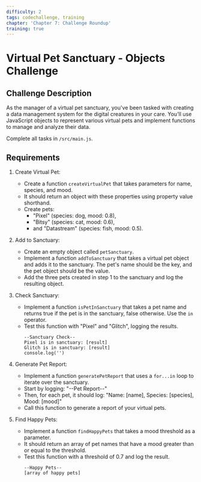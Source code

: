 ```yaml
---
difficulty: 2
tags: codechallenge, training
chapter: 'Chapter 7: Challenge Roundup'
training: true
---
```


# Virtual Pet Sanctuary - Objects Challenge

## Challenge Description

As the manager of a virtual pet sanctuary, you've been tasked with creating a data management system for the digital creatures in your care. You'll use JavaScript objects to represent various virtual pets and implement functions to manage and analyze their data.

Complete all tasks in `/src/main.js`.

## Requirements

1. Create Virtual Pet:

   - Create a function `createVirtualPet` that takes parameters for name, species, and mood.
   - It should return an object with these properties using property value shorthand.
   - Create pets:
     - "Pixel" (species: dog, mood: 0.8),
     - "Bitsy" (species: cat, mood: 0.6),
     - and "Datastream" (species: fish, mood: 0.5).

2. Add to Sanctuary:

   - Create an empty object called `petSanctuary`.
   - Implement a function `addToSanctuary` that takes a virtual pet object and adds it to the sanctuary. The pet's name should be the key, and the pet object should be the value.
   - Add the three pets created in step 1 to the sanctuary and log the resulting object.

3. Check Sanctuary:

   - Implement a function `isPetInSanctuary` that takes a pet name and returns true if the pet is in the sanctuary, false otherwise. Use the `in` operator.
   - Test this function with "Pixel" and "Glitch", logging the results.
     ```
     --Sanctuary Check--
     Pixel is in sanctuary: [result]
     Glitch is in sanctuary: [result]
     console.log('')
     ```

4. Generate Pet Report:

   - Implement a function `generatePetReport` that uses a `for...in` loop to iterate over the sanctuary.
   - Start by logging: "--Pet Report--"
   - Then, for each pet, it should log: "Name: [name], Species: [species], Mood: [mood]"
   - Call this function to generate a report of your virtual pets.

5. Find Happy Pets:
   - Implement a function `findHappyPets` that takes a mood threshold as a parameter.
   - It should return an array of pet names that have a mood greater than or equal to the threshold.
   - Test this function with a threshold of 0.7 and log the result.
     ```
     --Happy Pets--
     [array of happy pets]
     ```
